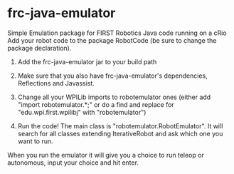frc-java-emulator
=================

Simple Emulation package for FIRST Robotics Java code running on a cRio
Add your robot code to the package RobotCode (be sure to change the package declaration).

1. Add the frc-java-emulator jar to your build path

2. Make sure that you also have frc-java-emulator's dependencies, Reflections and Javassist.

3. Change all your WPILib imports to robotemulator ones (either add "import robotemulator.*;" or do a find and replace for "edu.wpi.first.wpilibj" with "robotemulator")

4. Run the code! The main class is "robotemulator.RobotEmulator".  It will search for all classes extending IterativeRobot and ask which one you want to run. 

When you run the emulator it will give you a choice to run teleop or autonomous, input your choice and hit enter. 
